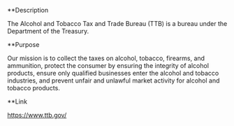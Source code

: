 **Description

The Alcohol and Tobacco Tax and Trade Bureau (TTB) is a bureau under the Department of the Treasury.

**Purpose

Our mission is to collect the taxes on alcohol, tobacco, firearms, and ammunition, protect the consumer by ensuring the integrity of alcohol products, ensure only qualified businesses enter the alcohol and tobacco industries, and prevent unfair and unlawful market activity for alcohol and tobacco products.

**Link

https://www.ttb.gov/